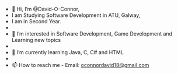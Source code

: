 - 👋 Hi, I’m @David-O-Connor,
-    I am Studying Software Development in ATU, Galway,
-    I am in Second Year.
-    
- 👀 I’m interested in Software Development, Game Development and Learning new topics
- 
- 🌱 I’m currently learning Java, C, C# and HTML
- 
- 📫 How to reach me - Email: oconnordavid18@gmail.com
